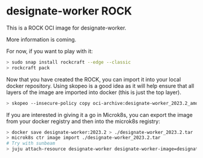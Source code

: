 # designate-worker ROCK

This is a ROCK OCI image for designate-worker.

More information is coming.

For now, if you want to play with it:

```bash
> sudo snap install rockcraft --edge --classic
> rockcraft pack
```

Now that you have created the ROCK, you can import it into
your local docker repository. Using skopeo is a good idea as
it will help ensure that all layers of the image are imported
into docker (this is just the top layer).

```bash
> skopeo --insecure-policy copy oci-archive:designate-worker_2023.2_amd64.rock docker-daemon:designate-worker:2023.2
```

If you are interested in giving it a go in Microk8s, you can
export the image from your docker registry and then into the
microk8s registry:

```bash
> docker save designate-worker:2023.2 > ./designate-worker_2023.2.tar
> microk8s ctr image import ./designate-worker_2023.2.tar
# Try with sunbeam
> juju attach-resource designate-worker designate-worker-image=designate-worker:2023.2
```
